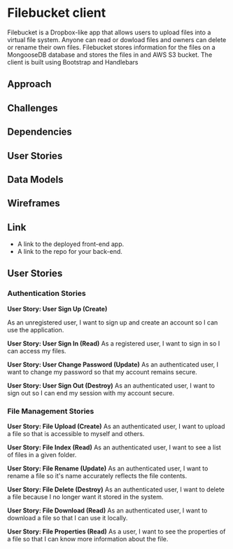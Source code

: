 # Filebucket client

<!-- * A short description of your application -->
Filebucket is a Dropbox-like app that allows users to upload files into a
virtual file system. Anyone can read or dowload files and owners can delete
or rename their own files. Filebucket stores information for the files on a
MongooseDB database and stores the files in and AWS S3 bucket. The client is
built using Bootstrap and Handlebars

<!-- * A brief explanation of the technologies (Node modules, Express middleware etc) used. -->

## Approach
<!-- * A couple of paragraphs detailing the general approach you took. -->

## Challenges
<!-- * Notes on any unsolved problems or major hurdles your team had to overcome. -->

## Dependencies
<!-- * Installation instructions for any dependencies. -->

## User Stories
<!-- * A link to your user stories – who are your users, what do they want, and why? -->

## Data Models
<!-- * A link to your ERD - what data models does your app use? -->

## Wireframes
<!-- * A link to your wireframes – sketches of major views / interfaces in your application. -->

## Link
* A link to the deployed front-end app.
* A link to the repo for your back-end.

## User Stories

### Authentication Stories

**User Story: User Sign Up (Create)**

As an unregistered user, I want to sign up and create an account so I can use the application.

**User Story: User Sign In (Read)**
As a registered user, I want to sign in so I can access my files.

**User Story: User Change Password (Update)**
As an authenticated user, I want to change my password so that my account remains secure.

**User Story: User Sign Out (Destroy)**
As an authenticated user, I want to sign out so I can end my session with my account secure.

### File Management Stories

**User Story: File Upload (Create)**
As an authenticated user, I want to upload a file so that is accessible to myself and others.

**User Story: File Index (Read)**
As an authenticated user, I want to see a list of files in a given folder.

**User Story: File Rename (Update)**
As an authenticated user, I want to rename a file so it's name accurately reflects the file contents.

**User Story: File Delete (Destroy)**
As an authenticated user, I want to delete a file because I no longer want it stored in the system.

**User Story: File Download (Read)**
As an authenticated user, I want to download a file so that I can use it locally.

**User Story: File Properties (Read)**
As a user, I want to see the properties of a file so that I can know more information about the file.
